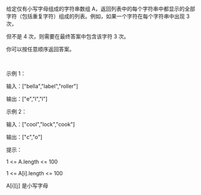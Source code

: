 给定仅有小写字母组成的字符串数组 A，返回列表中的每个字符串中都显示的全部字符（包括重复字符）组成的列表。例如，如果一个字符在每个字符串中出现 3 次，

但不是 4 次，则需要在最终答案中包含该字符 3 次。

你可以按任意顺序返回答案。

 

示例 1：

输入：["bella","label","roller"]

输出：["e","l","l"]

示例 2：

输入：["cool","lock","cook"]

输出：["c","o"]
 

提示：

1 <= A.length <= 100

1 <= A[i].length <= 100

A[i][j] 是小写字母


